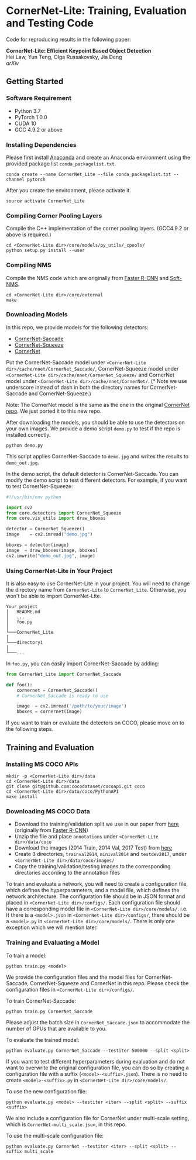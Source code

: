 # CornerNet-Lite: Training, Evaluation and Testing Code
Code for reproducing results in the following paper:

**CornerNet-Lite: Efficient Keypoint Based Object Detection**  
Hei Law, Yun Teng, Olga Russakovsky, Jia Deng  
*arXiv* 

## Getting Started
### Software Requirement
- Python 3.7
- PyTorch 1.0.0
- CUDA 10
- GCC 4.9.2 or above

### Installing Dependencies
Please first install [Anaconda](https://anaconda.org) and create an Anaconda environment using the provided package list `conda_packagelist.txt`.
```
conda create --name CornerNet_Lite --file conda_packagelist.txt --channel pytorch
```

After you create the environment, please activate it.
```
source activate CornerNet_Lite
```

### Compiling Corner Pooling Layers
Compile the C++ implementation of the corner pooling layers. (GCC4.9.2 or above is required.)
```
cd <CornerNet-Lite dir>/core/models/py_utils/_cpools/
python setup.py install --user
```

### Compiling NMS
Compile the NMS code which are originally from [Faster R-CNN](https://github.com/rbgirshick/py-faster-rcnn/blob/master/lib/nms/cpu_nms.pyx) and [Soft-NMS](https://github.com/bharatsingh430/soft-nms/blob/master/lib/nms/cpu_nms.pyx).
```
cd <CornerNet-Lite dir>/core/external
make
```

### Downloading Models
In this repo, we provide models for the following detectors:
- [CornerNet-Saccade](https://drive.google.com/file/d/1MQDyPRI0HgDHxHToudHqQ-2m8TVBciaa/view?usp=sharing)
- [CornerNet-Squeeze](https://drive.google.com/file/d/1qM8BBYCLUBcZx_UmLT0qMXNTh-Yshp4X/view?usp=sharing)
- [CornerNet](https://drive.google.com/file/d/1e8At_iZWyXQgLlMwHkB83kN-AN85Uff1/view?usp=sharing)

Put the CornerNet-Saccade model under `<CornerNet-Lite dir>/cache/nnet/CornerNet_Saccade/`, CornerNet-Squeeze model under `<CornerNet-Lite dir>/cache/nnet/CornerNet_Squeeze/` and CornerNet model under `<CornerNet-Lite dir>/cache/nnet/CornerNet/`. (\* Note we use underscore instead of dash in both the directory names for CornerNet-Saccade and CornerNet-Squeeze.)

Note: The CornerNet model is the same as the one in the original [CornerNet repo](https://github.com/princeton-vl/CornerNet). We just ported it to this new repo.

After downloading the models, you should be able to use the detectors on your own images. We provide a demo script `demo.py` to test if the repo is installed correctly.
```
python demo.py
```
This script applies CornerNet-Saccade to `demo.jpg` and writes the results to `demo_out.jpg`.

In the demo script, the default detector is CornerNet-Saccade. You can modify the demo script to test different detectors. For example, if you want to test CornerNet-Squeeze:
```python
#!/usr/bin/env python

import cv2
from core.detectors import CornerNet_Squeeze
from core.vis_utils import draw_bboxes

detector = CornerNet_Squeeze()
image    = cv2.imread("demo.jpg")

bboxes = detector(image)
image  = draw_bboxes(image, bboxes)
cv2.imwrite("demo_out.jpg", image)
```

### Using CornerNet-Lite in Your Project
It is also easy to use CornerNet-Lite in your project. You will need to change the directory name from `CornerNet-Lite` to `CornerNet_Lite`. Otherwise, you won't be able to import CornerNet-Lite.
```
Your project
│   README.md
│   ...
│   foo.py
│
└───CornerNet_Lite
│
└───directory1
│   
└───...
```

In `foo.py`, you can easily import CornerNet-Saccade by adding:
```python
from CornerNet_Lite import CornerNet_Saccade

def foo():
    cornernet = CornerNet_Saccade()
    # CornerNet_Saccade is ready to use

    image  = cv2.imread('/path/to/your/image')
    bboxes = cornernet(image)
```

If you want to train or evaluate the detectors on COCO, please move on to the following steps.

## Training and Evaluation

### Installing MS COCO APIs
```
mkdir -p <CornerNet-Lite dir>/data
cd <CornerNet-Lite dir>/data
git clone git@github.com:cocodataset/cocoapi.git coco
cd <CornerNet-Lite dir>/data/coco/PythonAPI
make install
```

### Downloading MS COCO Data
- Download the training/validation split we use in our paper from [here](https://drive.google.com/file/d/1dop4188xo5lXDkGtOZUzy2SHOD_COXz4/view?usp=sharing) (originally from [Faster R-CNN](https://github.com/rbgirshick/py-faster-rcnn/tree/master/data))
- Unzip the file and place `annotations` under `<CornerNet-Lite dir>/data/coco`
- Download the images (2014 Train, 2014 Val, 2017 Test) from [here](http://cocodataset.org/#download)
- Create 3 directories, `trainval2014`, `minival2014` and `testdev2017`, under `<CornerNet-Lite dir>/data/coco/images/`
- Copy the training/validation/testing images to the corresponding directories according to the annotation files

To train and evaluate a network, you will need to create a configuration file, which defines the hyperparameters, and a model file, which defines the network architecture. The configuration file should be in JSON format and placed in `<CornerNet-Lite dir>/configs/`. Each configuration file should have a corresponding model file in `<CornerNet-Lite dir>/core/models/`. i.e. If there is a `<model>.json` in `<CornerNet-Lite dir>/configs/`, there should be a `<model>.py` in `<CornerNet-Lite dir>/core/models/`. There is only one exception which we will mention later.

### Training and Evaluating a Model
To train a model:
```
python train.py <model>
```

We provide the configuration files and the model files for CornerNet-Saccade, CornerNet-Squeeze and CornerNet in this repo. Please check the configuration files in `<CornerNet-Lite dir>/configs/`.

To train CornerNet-Saccade:
```
python train.py CornerNet_Saccade
```
Please adjust the batch size in `CornerNet_Saccade.json` to accommodate the number of GPUs that are available to you.

To evaluate the trained model:
```
python evaluate.py CornerNet_Saccade --testiter 500000 --split <split>
```

If you want to test different hyperparameters during evaluation and do not want to overwrite the original configuration file, you can do so by creating a configuration file with a suffix (`<model>-<suffix>.json`). There is no need to create `<model>-<suffix>.py` in `<CornerNet-Lite dir>/core/models/`.

To use the new configuration file:
```
python evaluate.py <model> --testiter <iter> --split <split> --suffix <suffix>
```

We also include a configuration file for CornerNet under multi-scale setting, which is `CornerNet-multi_scale.json`, in this repo. 

To use the multi-scale configuration file:
```
python evaluate.py CornerNet --testiter <iter> --split <split> --suffix multi_scale
